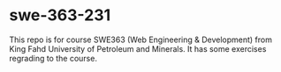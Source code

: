 # swe-363-231
This repo is for course SWE363 (Web Engineering &amp; Development) from King Fahd University of Petroleum and Minerals. It has some exercises regrading to the course.
